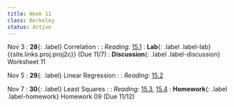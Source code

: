 ```yaml
---
title: Week 11
class: Berkeley
status: Active
---
```


Nov 3
: **28**{: .label} Correlation
    : <!--{{site.links.lec.slides.slide28}} {{site.links.lec.demo.demo28}}-->
: _Reading:_ [15.1](https://inferentialthinking.com/chapters/15/1/Correlation.html)
: **Lab**{: .label .label-lab} {{site.links.proj.proj2c}} (Due 11/7)
: **Discussion**{: .label .label-discussion} Worksheet 11<!--{{site.links.wksht.wksht11}}-->

Nov 5
: **29**{: .label} Linear Regression
    : <!--{{site.links.lec.slides.slide29}} {{site.links.lec.demo.demo29}}-->
: _Reading:_ [15.2](https://inferentialthinking.com/chapters/15/2/Regression_Line.html)

Nov 7
: **30**{: .label} Least Squares
  : <!--{{site.links.lec.slides.slide30}} {{site.links.lec.demo.demo30}}-->
: _Reading:_ [15.3](https://inferentialthinking.com/chapters/15/3/Method_of_Least_Squares.html), [15.4](https://inferentialthinking.com/chapters/15/4/Least_Squares_Regression.html)
: **Homework**{: .label .label-homework} Homework 09<!--{{site.links.hw.hw08}}--> (Due 11/12)